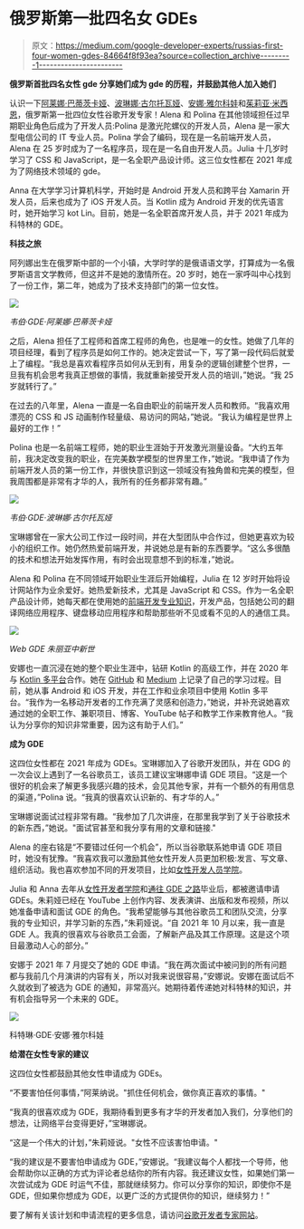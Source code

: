 # 俄罗斯第一批四名女 GDEs

> 原文：<https://medium.com/google-developer-experts/russias-first-four-women-gdes-84664f8f93ea?source=collection_archive---------1----------------------->

**俄罗斯首批四名女性 gde 分享她们成为 gde 的历程，并鼓励其他人加入她们**

认识一下[阿莱娜·巴蒂茨卡娅](https://developers.google.com/community/experts/directory/profile/profile-alena-batitskaia)、[波琳娜·古尔托瓦娅](https://developers.google.com/community/experts/directory/profile/profile-polina-gurtovaya)、[安娜·雅尔科娃](https://developers.google.com/community/experts/directory/profile/profile-anna-zharkova)和[茱莉亚·米西恩](https://developers.google.com/community/experts/directory/profile/profile-julia-miocene)，俄罗斯第一批四位女性谷歌开发专家！Alena 和 Polina 在其他领域担任过早期职业角色后成为了开发人员:Polina 是激光陀螺仪的开发人员，Alena 是一家大型电信公司的 IT 专业人员。Polina 学会了编码，现在是一名前端开发人员，Alena 在 25 岁时成为了一名程序员，现在是一名自由开发人员。Julia 十几岁时学习了 CSS 和 JavaScript，是一名全职产品设计师。这三位女性都在 2021 年成为了网络技术领域的 gde。

Anna 在大学学习计算机科学，开始时是 Android 开发人员和跨平台 Xamarin 开发人员，后来也成为了 iOS 开发人员。当 Kotlin 成为 Android 开发的优先语言时，她开始学习 kot Lin。目前，她是一名全职首席开发人员，并于 2021 年成为科特林的 GDE。

**科技之旅**

阿列娜出生在俄罗斯中部的一个小镇，大学时学的是俄语语文学，打算成为一名俄罗斯语言文学教师，但这并不是她的激情所在。20 岁时，她在一家呼叫中心找到了一份工作，第二年，她成为了技术支持部门的第一位女性。

![](img/dd7e65a391c0069ac49b13bbcfc8166b.png)

*韦伯·GDE·阿莱娜·巴蒂茨卡娅*

之后，Alena 担任了工程师和首席工程师的角色，也是唯一的女性。她做了几年的项目经理，看到了程序员是如何工作的。她决定尝试一下，写了第一段代码后就爱上了编程。“我总是喜欢看程序员如何从无到有，用复杂的逻辑创建整个世界，一旦我有机会思考我真正想做的事情，我就重新接受开发人员的培训，”她说。“我 25 岁就转行了。”

在过去的八年里，Alena 一直是一名自由职业的前端开发人员和教师。“我喜欢用漂亮的 CSS 和 JS 动画制作轻量级、易访问的网站，”她说。“我认为编程是世界上最好的工作！”

Polina 也是一名前端工程师，她的职业生涯始于开发激光测量设备。“大约五年前，我决定改变我的职业，在完美数学模型的世界里工作，”她说。“我申请了作为前端开发人员的第一份工作，并很快意识到这一领域没有独角兽和完美的模型，但我周围都是非常有才华的人，我所有的任务都非常有趣。”

![](img/09e9b86bf97c546680b03a9748d0743f.png)

*韦伯·GDE·波琳娜·古尔托瓦娅*

宝琳娜曾在一家大公司工作过一段时间，并在大型团队中合作过，但她更喜欢为较小的组织工作。她仍然热爱前端开发，并说她总是有新的东西要学。“这么多很酷的技术和想法开始发挥作用，有时会出现意想不到的标准，”她说。

Alena 和 Polina 在不同领域开始职业生涯后开始编程，Julia 在 12 岁时开始将设计网站作为业余爱好。她热爱新技术，尤其是 JavaScript 和 CSS。作为一名全职产品设计师，她每天都在使用她的[前端开发专业知识](https://miocene.io/)，开发产品，包括她公司的翻译网络应用程序、键盘移动应用程序和帮助那些听不见或看不见的人的通信工具。

![](img/f115af538387483cc72c3263834d5d3e.png)

*Web GDE 朱丽亚中新世*

安娜也一直沉浸在她的整个职业生涯中，钻研 Kotlin 的高级工作，并在 2020 年与 [Kotlin 多平台](https://kotlinlang.org/docs/multiplatform.html)合作。她在 [GitHub](https://github.com/anioutkazharkova) 和 [Medium](https://anioutkazharkova.medium.com/) 上记录了自己的学习过程。目前，她从事 Android 和 iOS 开发，并在工作和业余项目中使用 Kotlin 多平台。“我作为一名移动开发者的工作充满了灵感和创造力，”她说，并补充说她喜欢通过她的全职工作、兼职项目、博客、YouTube 帖子和教学工作来教育他人。“我认为分享你的知识非常重要，因为这有助于人们。”

**成为 GDE**

这四位女性都在 2021 年成为 GDEs。宝琳娜加入了谷歌开发团队，并在 GDG 的一次会议上遇到了一名谷歌员工，该员工建议宝琳娜申请 GDE 项目。“这是一个很好的机会来了解更多我感兴趣的技术，会见其他专家，并有一个额外的有用信息的渠道，”Polina 说。“我真的很喜欢认识新的、有才华的人。”

宝琳娜说面试过程非常有趣。“我参加了几次讲座，在那里我学到了关于谷歌技术的新东西，”她说。"面试官甚至和我分享有用的文章和链接."

Alena 的座右铭是“不要错过任何一个机会”，所以当谷歌联系她申请 GDE 项目时，她没有犹豫。“我喜欢我可以激励其他女性开发人员更加积极:发言、写文章、组织活动。我也喜欢参加不同的开发项目，比如[女性开发人员学院](https://events.withgoogle.com/women-developer-academy-europe/)。

Julia 和 Anna 去年从[女性开发者学院](https://events.withgoogle.com/women-developer-academy-1/)和[通往 GDE 之路](https://events.withgoogle.com/road-to-gde/)毕业后，都被邀请申请 GDEs。朱莉娅已经在 YouTube 上创作内容、发表演讲、出版和发布视频，所以她准备申请和面试 GDE 的角色。“我希望能够与其他谷歌员工和团队交流，分享我的专业知识，并学习新的东西，”朱莉娅说。“自 2021 年 10 月以来，我一直是 GDE 人。我真的很喜欢与谷歌员工会面，了解新产品及其工作原理。这是这个项目最激动人心的部分。”

安娜于 2021 年 7 月提交了她的 GDE 申请。“我在两次面试中被问到的所有问题都与我前几个月演讲的内容有关，所以对我来说很容易，”安娜说。安娜在面试后不久就收到了被选为 GDE 的通知，非常高兴。她期待着传递她对科特林的知识，并有机会指导另一个未来的 GDE。

![](img/07023f3a7508af7fe1c57eba1427c9eb.png)

科特琳·GDE·安娜·雅尔科娃

**给潜在女性专家的建议**

这四位女性都鼓励其他女性申请成为 GDEs。

“不要害怕任何事情，”阿莱纳说。"抓住任何机会，做你真正喜欢的事情。"

“我真的很喜欢成为 GDE，我期待看到更多有才华的开发者加入我们，分享他们的想法，让网络平台变得更好，”宝琳娜说。

“这是一个伟大的计划，”朱莉娅说。"女性不应该害怕申请。"

“我的建议是不要害怕申请成为 GDE，”安娜说。“我建议每个人都找一个导师，他会帮助你以正确的方式为评论者总结你的所有内容。我还建议女性，如果她们第一次尝试成为 GDE 时运气不佳，那就继续努力。你可以分享你的知识，即使你不是 GDE，但如果你想成为 GDE，以更广泛的方式提供你的知识，继续努力！”

要了解有关该计划和申请流程的更多信息，请访问[谷歌开发者专家网站](https://developers.google.com/community/experts)。